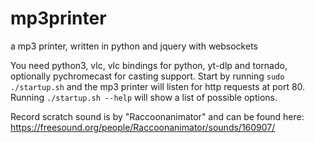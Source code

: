 # mp3printer
a mp3 printer, written in python and jquery with websockets

You need python3, vlc, vlc bindings for python, yt-dlp and tornado, optionally pychromecast for casting support. Start by running `sudo ./startup.sh` and the mp3 printer will listen for http requests at port 80.
Running `./startup.sh --help` will show a list of possible options.

Record scratch sound is by "Raccoonanimator" and can be found here: https://freesound.org/people/Raccoonanimator/sounds/160907/
